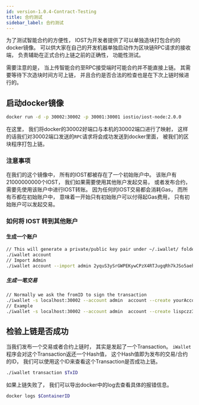```yaml
---
id: version-1.0.4-Contract-Testing
title: 合约测试
sidebar_label: 合约测试
---
```


为了测试智能合约的方便性， IOST为开发者提供了可以单独造块打包合约的docker镜像。 可以供大家在自己的开发机器单独启动作为区块链RPC请求的接收端， 负责辅助在正式合约上链之前的正确性， 功能性测试。

需要注意的是， 当上传智能合约至RPC接受端时可能合约并不能直接上链。 其需要等待下次造块时间方可上链， 并且合约是否合法的检查也是在下次上链时候进行的。

## 启动docker镜像

```bash
docker run -d -p 30002:30002 -p 30001:30001 iostio/iost-node:2.0.0
```

在这里， 我们将docker的30002好端口与本机的30002端口进行了映射， 这样的话我们对30002端口发送的```RPC```请求将会成功发送到docker里面， 被我们的区块程序打包上链。

### 注意事项

在我们的这个镜像中， 所有的IOST都被存在了一个初始账户中。 该账户有21000000000个IOST， 我们如果需要使用其他账户发起交易， 或者发布合约， 需要先使用该账户中进行IOST转账。 因为任何的IOST交易都会消耗Gas， 而所有币都在初始账户中， 意味着一开始只有初始账户可以付得起Gas费用， 只有初始账户可以发起交易。


### 如何将 IOST 转到其他账户

#### 生成一个账户

```bash
// This will generate a private/public key pair under ~/.iwallet/ folder
./iwallet account
// Import Admin 
./iwallet account --import admin 2yquS3ySrGWPEKywCPzX4RTJugqRh7kJSo5aehsLYPEWkUxBWA39oMrZ7ZxuM4fgyXYs2cPwh5n8aNNpH5x2VyK1
```

##### 生成一笔交易

```bash
// Normally we ask the fromID to sign the transaction
./iwallet -s localhost:30002 --account admin  account --create yourAccountName --initial_balance 1000 --initial_gas_pledge 10 --initial_ram 0
// Example
./iwallet -s localhost:30002 --account admin  account --create lispczz3 --initial_balance 1000 --initial_gas_pledge 10 --initial_ram 0
```

## 检验上链是否成功

当我们发布一个交易或者合约上链时， 其实是发起了一个Transaction。 ```iWallet``` 程序会对这个Transaction返还一个Hash值， 这个Hash值即为发布的交易/合约的ID， 我们可以使用这个ID来查看这个Transaction是否成功上链。

```bash
./iwallet transaction $TxID
```

如果上链失败了， 我们可以导出docker中的log去查看具体的报错信息。

```bash
docker logs $ContainerID
```
